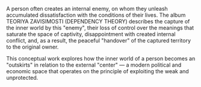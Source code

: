 A person often creates an internal enemy, on whom they unleash accumulated dissatisfaction with the conditions of their lives. The album TEORIYA ZAVISIMOSTI (DEPENDENCY THEORY) describes the capture of the inner world by this "enemy", their loss of control over the meanings that saturate the space of captivity, disappointment with created internal conflict, and, as a result, the peaceful "handover" of the captured territory to the original owner.

This conceptual work explores how the inner world of a person becomes an "outskirts" in relation to the external "center" — a modern political and economic space that operates on the principle of exploiting the weak and unprotected.